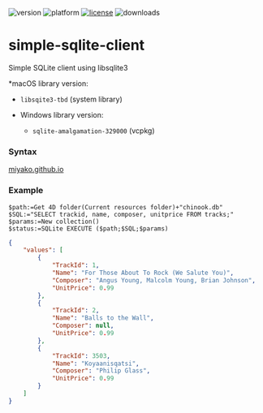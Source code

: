![version](https://img.shields.io/badge/version-19%2B-5682DF)
![platform](https://img.shields.io/static/v1?label=platform&message=mac-intel%20|%20mac-arm&color=blue)
[![license](https://img.shields.io/github/license/miyako/4d-plugin-simple-sqlite-client)](LICENSE)
![downloads](https://img.shields.io/github/downloads/miyako/4d-plugin-simple-sqlite-client/total)

# simple-sqlite-client
Simple SQLite client using libsqlite3

*macOS library version:
  * `libsqite3-tbd` (system library)

* Windows library version:
  * `sqlite-amalgamation-329000` (vcpkg)

### Syntax

[miyako.github.io](https://miyako.github.io/2024/08/23/4d-plugin-simple-sqlite-client.html)

### Example

```4d
$path:=Get 4D folder(Current resources folder)+"chinook.db"
$SQL:="SELECT trackid, name, composer, unitprice FROM tracks;"
$params:=New collection()
$status:=SQLite EXECUTE ($path;$SQL;$params)
```

```json
{
	"values": [
		{
			"TrackId": 1,
			"Name": "For Those About To Rock (We Salute You)",
			"Composer": "Angus Young, Malcolm Young, Brian Johnson",
			"UnitPrice": 0.99
		},
		{
			"TrackId": 2,
			"Name": "Balls to the Wall",
			"Composer": null,
			"UnitPrice": 0.99
		},
		{
			"TrackId": 3503,
			"Name": "Koyaanisqatsi",
			"Composer": "Philip Glass",
			"UnitPrice": 0.99
		}
	]
}
```
